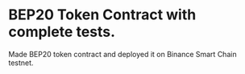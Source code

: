 # BEP20 Token Contract with complete tests.

Made BEP20 token contract and deployed it on Binance Smart Chain testnet. 
